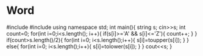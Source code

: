# Word
#include<iostream>
#include<string>
using namespace std;
int main(){
    string s;
    cin>>s;
    int count=0;
    for(int i=0;i<s.length(); i++){
        if(s[i]>='A' && s[i]<='Z'){
            count++;
        }
    }
    if(count>s.length()/2){
        for(int i=0; i<s.length();i++){
            s[i]=toupper(s[i]);
        }
    }
    else{
         for(int i=0; i<s.length();i++){
            s[i]=tolower(s[i]);
        }
    }
    cout<<s;
}
